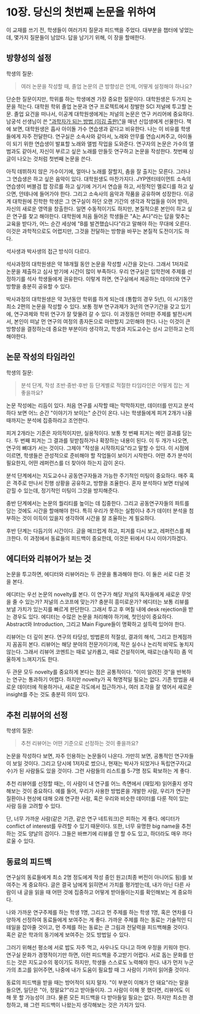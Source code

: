 # 10장. 당신의 첫번째 논문을 위하여

이 교재를 쓰기 전, 학생들이 여러가지 질문과 피드백을 주었다. 대부분을 챕터에 넣었는데, 몇가지 질문들이 남았다. 답을 남기기 위해, 이 장을 할애한다. 

## 방향성의 설정

학생의 질문:

> 여러 논문을 작성할 때, 졸업 논문의 큰 방향성은 언제, 어떻게 설정해야 하나요?

단순한 질문이지만, 학위를 하는 학생에겐 가장 중요한 질문이다. 대학원생은 두가지 논문을 적는다. 대학원 학위 졸업 논문과 연구 프로젝트에서 창발한 SCI 저널에 투고할 논문. 졸업 요건을 떠나서, 이공계 대학원생에게는 저널의 논문은 연구 커리어에 중요하다. 남궁석 선생님이 쓴 ["과학자가 되는 방법 (이김 출판)"](https://product.kyobobook.co.kr/detail/S000214054179)을 매년 신입생에게 선물한다. 책에 보면, 대학원생은 흡사 아이돌 가수 연습생과 같다고 비유한다. 나는 이 비유를 학생들에게 자주 전달한다. 연구실은 소속사와 같아서, 노래와 안무를 연습시켜주고, 아이돌이 되기 위한 연습생이 발표할 노래와 앨범 작업을 도와준다. 연구자의 논문은 가수의 앨범과도 같아서, 자신이 부르고 싶은 노래를 만들듯 연구하고 논문을 작성한다. 첫번째 싱글이 나오는 것처럼 첫번째 논문을 쓴다. 

아직 데뷔하지 않은 가수이기에, 얼마나 노래를 잘할지, 춤을 잘 출지는 모른다. 그러나 그 연습생은 하고 싶은 음악이 있다. 대학원생도 마찬가지다. JYP엔터테이먼트 소속의 연습생이 버블검 팝 장르를 하고 싶기에 거기서 연습을 하고, 서정적인 멜로디를 하고 싶으면, 안테나에 들어가야 한다. 그리고 소속사의 음악과 작품을 공유하며 성장한다. 이공계 대학원에 진학한 학생은 그 연구실이 하던 오랜 기간의 생각과 작업들을 이어 받아, 자신의 새로운 영역을 창출한다. 일면 수동적이기도 하지만, 본질적으론 본인이 하고 싶은 연구를 찾고 해야한다. 대학원에 처음 들어온 학생들은 "A는 A다"라는 답을 맞추는 교육을 받다가, 어느 순간 세상에 "B를 발견했습니다"라고 말해야 하는 무대에 오른다. 이것은 과학적으로도 어렵지만, 그것을 전달하는 방향을 바꾸는 본질적 도전이기도 하다. 

석사생과 박사생의 접근 방식이 다르다.

석사과정의 대학원생은 약 18개월 동안 논문을 작성할 시간을 갖는다. 그래서 1저자로 논문을 제출하고 심사 받기에 시간이 많이 부족하다. 우리 연구실은 입학전에 주제를 선정하기를 석사 학생들에게 권유한다. 이렇게 하면, 연구실에서 제공하는 데이터와 연구 방향을 충분히 공유할 수 있다.

박사과정의 대학원생은 약 3년동안 학위를 하게 되는데 (통합의 경우 5년), 이 시기동안 최소 2편의 논문을 작성할 수 있다. 보통 정부 연구과제가 3년의 연구기간을 갖고 있기에, 연구과제와 학위 연구가 잘 맞물려 갈 수 있다. 이 과정동안 어떠한 주제를 발전시켜서, 본인이 떠날 먼 연구의 여정의 종자돈으로 마련할지 고민해야 한다. 나는 이것이 큰 방향성을 결정하는데 중요한 부분이라 생각하고, 학생과 지도교수는 상시 고민하고 논의해야한다. 

## 논문 작성의 타임라인

학생의 질문:

> 분석 단계, 작성 초반·중반·후반 등 단계별로 적절한 타임라인은 어떻게 잡는 게 좋을까요?

논문 작성에는 리듬이 있다. 처음 연구를 시작할 때는 막막하지만, 데이터를 만지고 분석하다 보면 어느 순간 "이야기가 보이는" 순간이 온다. 나는 학생들에게 피겨 2개가 나올 때까지는 분석에 집중하라고 조언한다. 

피겨 2개라는 기준은 자의적이지만, 실용적이다. 보통 첫 번째 피겨는 메인 결과를 담는다. 두 번째 피겨는 그 결과를 뒷받침하거나 확장하는 내용이 된다. 이 두 개가 나오면, 연구의 뼈대가 서는 것이다. 그제야 "작성을 시작하지요"라고 말할 수 있다. 이 시점에 이르면, 학생들은 관성적으로 준비해야 할 작업들이 보이기 시작한다. 어떤 추가 분석이 필요한지, 어떤 레퍼런스를 더 찾아야 하는지 감이 온다.

분석 단계에서는 지도교수나 공동연구자들과 가능한 주기적인 미팅이 중요하다. 매주 혹은 격주로 만나서 진행 상황을 공유하고, 방향을 조율한다. 혼자 분석하다 보면 터널에 갇힐 수 있는데, 정기적인 미팅이 그것을 방지해준다.

중반 단계에서는 논문의 퀄리티를 높이는 데 집중한다. 그리고 공동연구자들의 파트를 담는 것에도 시간을 할애해야 한다. 특히 우리가 못하는 실험이나 추가 데이터 분석을 첨부하는 것이 이득이 있을지 생각하여 시간을 잘 조율하는 게 필요하다. 

후반 단계는 다듬기의 시간이다. 글을 매끄럽게 하고, 피겨를 다시 보고, 레퍼런스를 체크한다. 이 과정에서 동료들의 피드백이 중요한데, 이것은 뒤에서 다시 이야기하겠다.

## 에디터와 리뷰어가 보는 것

논문을 투고하면, 에디터와 리뷰어라는 두 관문을 통과해야 한다. 이 둘은 서로 다른 것을 본다.

에디터는 우선 논문의 novelty를 본다. 이 연구가 해당 저널의 독자들에게 새로운 무엇을 줄 수 있는가? 저널의 스코프에 맞는가? 충분히 흥미로운가? 에디터는 보통 리뷰를 보낼 가치가 있는지를 빠르게 판단한다. 그래서 투고 후 며칠 내에 desk rejection을 받는 경우도 있다. 에디터는 수많은 논문을 처리해야 하기에, 첫인상이 중요하다. Abstract와 Introduction, 그리고 Main Figure들이 명확하고 설득력 있어야 한다.

리뷰어는 더 깊이 본다. 연구의 타당성, 방법론의 적절성, 결과의 해석, 그리고 한계점까지 꼼꼼히 본다. 리뷰어는 해당 분야의 전문가이기에, 작은 실수나 논리적 비약도 놓치지 않는다. 그래서 리뷰어 코멘트는 때로 날카롭고, 때로 건설적이며, 때로는(솔직히) 좀 억울하게 느껴지기도 한다.

두 관문 모두 novelty를 중요하게 본다는 점은 공통적이다. "이미 알려진 것"을 반복하는 연구는 통과하기 어렵다. 하지만 novelty가 꼭 혁명적일 필요는 없다. 기존 방법을 새로운 데이터에 적용하거나, 새로운 각도에서 접근하거나, 여러 조각을 잘 엮어서 새로운 insight를 주는 것도 충분히 의미 있다.

## 추천 리뷰어의 선정

학생의 질문:

> 추천 리뷰어는 어떤 기준으로 선정하는 것이 좋을까요?

논문을 작성하다 보면, 자주 인용하는 논문들이 나온다. 가만히 보면, 공통적인 연구자들이 보일 것이다. 그리고 당시에 1저자로 썼으나, 현재는 박사가 되었거나 독립연구자(교수)가 된 사람들도 있을 것이다. 그런 사람들의 리스트를 5-7명 정도 확보하는 게 좋다.

추천 리뷰어를 선정할 때는, 이 사람이 내 연구를 어느 측면에서 (재밌게) 읽어줄지 생각해보는 것이 중요하다. 예를 들어, 우리가 사용한 방법론을 개발한 사람, 우리가 연구한 질환이나 현상에 대해 오래 연구한 사람, 혹은 우리와 비슷한 데이터를 다룬 적이 있는 사람 등을 고려할 수 있다.

단, 너무 가까운 사람(같은 기관, 같은 연구 네트워크)은 피하는 게 좋다. 에디터가 conflict of interest를 우려할 수 있기 때문이다. 또한, 너무 유명한 big name을 추천하는 것도 양날의 검이다. 그들은 바쁘기에 리뷰를 안 할 수도 있고, 하더라도 매우 까다로울 수 있다.

## 동료의 피드백

연구실의 동료들에게 최소 2명 정도에게 작성 중인 원고(최종 버전이 아니어도 됨)를 보여주는 게 중요하다. 글은 결국 남에게 읽히면서 가치를 평가받는데, 내가 아닌 다른 사람이 내 글을 읽을 때 어떤 것에 집중하고 어떻게 받아들이는지를 확인해보는 게 중요하다.

나와 가까운 연구주제를 하는 학생 1명, 그리고 먼 주제를 하는 학생 1명, 혹은 연차를 다양하게 선정하여 동료들에게 보여주는 게 좋다. 가까운 주제를 하는 동료는 기술적인 디테일을 잡아줄 것이고, 먼 주제를 하는 동료는 큰 그림과 전달력을 피드백해줄 것이다. 혹은 같은 학과의 동기에게 보여주는 것도 방법일 수 있다.

그러기 위해선 평소에 서로 밥도 자주 먹고, 사우나도 다니고 하며 우정을 키워야 한다. 연구실 문화가 경쟁적이기만 하면, 이런 피드백을 주고받기 어렵다. 서로 돕는 문화를 만드는 것은 지도교수의 몫이기도 하지만, 학생들 스스로도 노력해야 한다. 내가 먼저 누군가의 초고를 읽어주면, 나중에 내가 도움이 필요할 때 그 사람이 기꺼이 읽어줄 것이다.

동료의 피드백을 받을 때는 방어적이 되지 말자. "이 부분이 이해가 안 돼요"라는 말을 들으면, 일단은 "아, 정말요?"라고 받아들이자. 그 사람이 이해 못 했다면, 리뷰어도 이해 못 할 가능성이 크다. 물론 모든 피드백을 다 받아들일 필요는 없다. 하지만 최소한 경청하고, 왜 그런 피드백이 나왔는지 생각해보는 것은 가치가 있다.

